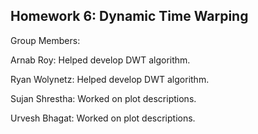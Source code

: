 ## Homework 6: Dynamic Time Warping
Group Members:

Arnab Roy: Helped develop DWT algorithm.

Ryan Wolynetz: Helped develop DWT algorithm.

Sujan Shrestha: Worked on plot descriptions.

Urvesh Bhagat: Worked on plot descriptions.
